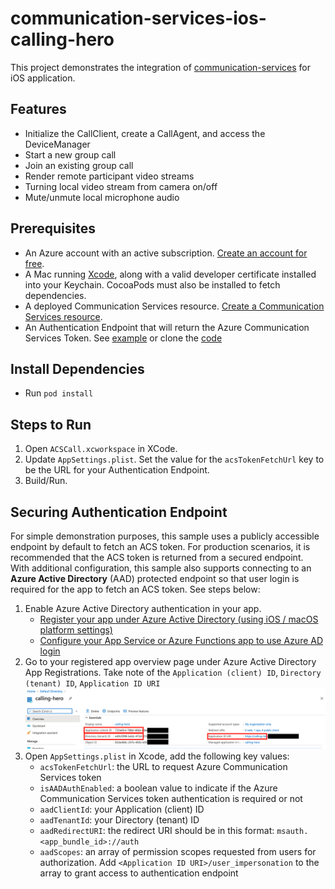 # communication-services-ios-calling-hero

This project demonstrates the integration of [communication-services](https://docs.microsoft.com/en-us/azure/communication-services/quickstarts/voice-video-calling/calling-client-samples?pivots=platform-ios) for iOS application.

## Features

- Initialize the CallClient, create a CallAgent, and access the DeviceManager
- Start a new group call
- Join an existing group call
- Render remote participant video streams
- Turning local video stream from camera on/off
- Mute/unmute local microphone audio

## Prerequisites

- An Azure account with an active subscription. [Create an account for free](https://azure.microsoft.com/free/?WT.mc_id=A261C142F).
- A Mac running [Xcode](https://go.microsoft.com/fwLink/p/?LinkID=266532), along with a valid developer certificate installed into your Keychain. CocoaPods must also be installed to fetch dependencies.
- A deployed Communication Services resource. [Create a Communication Services resource](https://docs.microsoft.com/en-us/azure/communication-services/quickstarts/create-communication-resource).
- An Authentication Endpoint that will return the Azure Communication Services Token. See [example](https://docs.microsoft.com/en-us/azure/communication-services/tutorials/trusted-service-tutorial) or clone the [code](https://github.com/Azure-Samples/communication-services-javascript-quickstarts/tree/main/Trusted%20Authentication%20Service)

## Install Dependencies

- Run `pod install`

## Steps to Run

1. Open `ACSCall.xcworkspace` in XCode.
2. Update `AppSettings.plist`. Set the value for the `acsTokenFetchUrl` key to be the URL for your Authentication Endpoint.
3. Build/Run.

## Securing Authentication Endpoint

For simple demonstration purposes, this sample uses a publicly accessible endpoint by default to fetch an ACS token. For production scenarios, it is recommended that the ACS token is returned from a secured endpoint.  
With additional configuration, this sample also supports connecting to an **Azure Active Directory** (AAD) protected endpoint so that user login is required for the app to fetch an ACS token. See steps below:

1. Enable Azure Active Directory authentication in your app.
   - [Register your app under Azure Active Directory (using iOS / macOS platform settings)](https://docs.microsoft.com/en-us/azure/active-directory/develop/tutorial-v2-ios)
   - [Configure your App Service or Azure Functions app to use Azure AD login](https://docs.microsoft.com/en-us/azure/app-service/configure-authentication-provider-aad)
2. Go to your registered app overview page under Azure Active Directory App Registrations. Take note of the `Application (client) ID`, `Directory (tenant) ID`, `Application ID URI`
   ![](./docs/images/aadOverview.png)
3. Open `AppSettings.plist` in Xcode, add the following key values:
   - `acsTokenFetchUrl`: the URL to request Azure Communication Services token
   - `isAADAuthEnabled`: a boolean value to indicate if the Azure Communication Services token authentication is required or not
   - `aadClientId`: your Application (client) ID
   - `aadTenantId`: your Directory (tenant) ID
   - `aadRedirectURI`: the redirect URI should be in this format: `msauth.<app_bundle_id>://auth`
   - `aadScopes`: an array of permission scopes requested from users for authorization. Add `<Application ID URI>/user_impersonation` to the array to grant access to authentication endpoint
